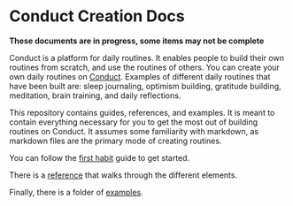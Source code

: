 # Conduct Creation Docs

**These documents are in progress, some items may not be complete**

Conduct is a platform for daily routines. It enables people to build their own routines from scratch, and use the routines of others. You can create your own daily routines on [Conduct](https://conductapp.net). Examples of different daily routines that have been built are: sleep journaling, optimism building, gratitude building, meditation, brain training, and daily reflections.

This repository contains guides, references, and examples. It is meant to contain everything necessary for you to get the most out of building routines on Conduct. It assumes some familiarity with markdown, as markdown files are the primary mode of creating routines.

You can follow the [first habit](firsthabit.md) guide to get started.

There is a [reference](elementoverview.md) that walks through the different elements.

Finally, there is a folder of [examples](examples).
